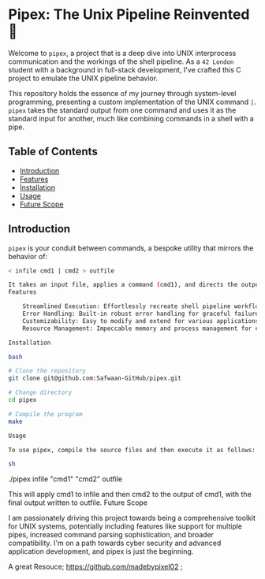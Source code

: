 # Pipex: The Unix Pipeline Reinvented 🚀

Welcome to `pipex`, a project that is a deep dive into UNIX interprocess communication and the workings of the shell pipeline. As a `42 London` student with a background in full-stack development, I've crafted this C project to emulate the UNIX pipeline behavior.

This repository holds the essence of my journey through system-level programming, presenting a custom implementation of the UNIX command `|`. `pipex` takes the standard output from one command and uses it as the standard input for another, much like combining commands in a shell with a pipe.

## Table of Contents
- [Introduction](#introduction)
- [Features](#features)
- [Installation](#installation)
- [Usage](#usage)
- [Future Scope](#future-scope)

## Introduction

`pipex` is your conduit between commands, a bespoke utility that mirrors the behavior of:

```sh
< infile cmd1 | cmd2 > outfile

It takes an input file, applies a command (cmd1), and directs the output to another command (cmd2), with the final output redirected to an outfile.
Features

    Streamlined Execution: Effortlessly recreate shell pipeline workflows.
    Error Handling: Built-in robust error handling for graceful failure responses.
    Customizability: Easy to modify and extend for various applications.
    Resource Management: Impeccable memory and process management for efficient performance.

Installation

bash

# Clone the repository
git clone git@github.com:Safwaan-GitHub/pipex.git

# Change directory
cd pipex

# Compile the program
make

Usage

To use pipex, compile the source files and then execute it as follows:

sh
```
./pipex infile "cmd1" "cmd2" outfile

This will apply cmd1 to infile and then cmd2 to the output of cmd1, with the final output written to outfile.
Future Scope

I am passionately driving this project towards being a comprehensive toolkit for UNIX systems, potentially including features like support for multiple pipes, increased command parsing sophistication, and broader compatibility. I'm on a path towards cyber security and advanced application development, and pipex is just the beginning.

A great Resouce; https://github.com/madebypixel02 ;
